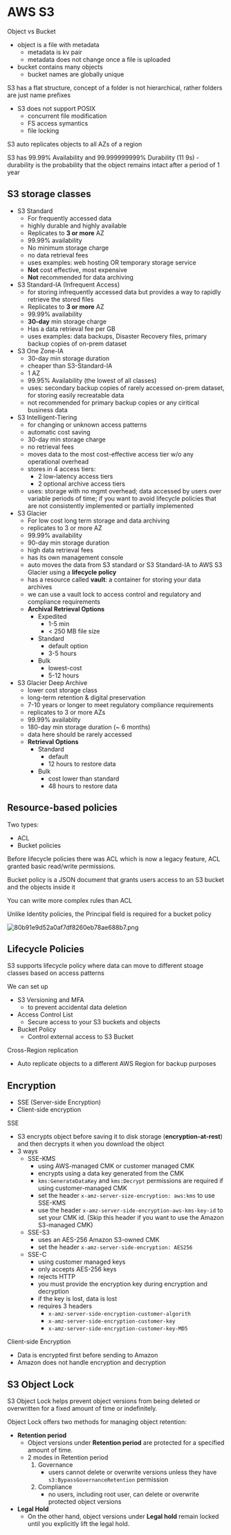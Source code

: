 # AWS S3

Object vs Bucket
- object is a file with metadata
    - metadata is kv pair
    - metadata does not change once a file is uploaded
- bucket contains many objects
    - bucket names are globally unique


S3 has a flat structure, concept of a folder is not hierarchical, rather folders are just name prefixes
- S3 does not support POSIX
    - concurrent file modification
    - FS access symantics
    - file locking


S3 auto replicates objects to all AZs of a region

S3 has 99.99% Availability and 99.999999999% Durability (11 9s)
    - durability is the probability that the object remains intact after a period of 1 year

## S3 storage classes
- S3 Standard
    - For frequently accessed data
    - highly durable and highly available
    - Replicates to **3 or more** AZ
    - 99.99% availability
    - No minimum storage charge
    - no data retrieval fees
    - uses examples: web hosting OR temporary storage service
    - **Not** cost effective, most expensive
    - **Not** recommended for data archiving
- S3 Standard-IA (Infrequent Access)
    - for storing infrequently accessed data but provides a way to rapidly retrieve the stored files
    - Replicates to **3 or more** AZ
    - 99.99% availability
    - **30-day** min storage charge
    - Has a data retrieval fee per GB
    - uses examples: data backups, Disaster Recovery files, primary backup copies of on-prem dataset
- S3 One Zone-IA
    - 30-day min storage duration
    - cheaper than S3-Standard-IA
    - 1 AZ
    - 99.95% Availability (the lowest of all classes)
    - uses: secondary backup copies of rarely accessed on-prem dataset, for storing easily recreatable data
    - not recommended for primary backup copies or any ciritical business data
- S3 Intelligent-Tiering
    - for changing or unknown access patterns
    - automatic cost saving
    - 30-day min storage charge
    - no retrieval fees
    - moves data to the most cost-effective access tier w/o any operational overhead
    - stores in 4 access tiers:
        - 2 low-latency access tiers
        - 2 optional archive access tiers
    - uses: storage with no mgmt overhead; data accessed by users over variable periods of time; if you want to avoid lifecycle policies that are not consistently implemented or partially implemented
- S3 Glacier
    - For low cost long term storage and data archiving
    - replicates to 3 or more AZ
    - 99.99% availability
    - 90-day min storage duration
    - high data retrieval fees
    - has its own management console
    - auto moves the data from S3 standard or S3 Standard-IA to AWS S3 Glacier using a **lifecycle policy**
    - has a resource called **vault**: a container for storing your data archives
    - we can use a vault lock to access control and regulatory and compliance requirements
    - **Archival Retrieval Options**
        - Expedited
            - 1-5 min
            - < 250 MB file size
        - Standard
            - default option
            - 3-5 hours
        - Bulk
            - lowest-cost
            - 5-12 hours
- S3 Glacier Deep Archive
    - lower cost storage class
    - long-term retention & digital preservation
    - 7-10 years or longer to meet regulatory compliance requirements
    - replicates to 3 or more AZs
    - 99.99% availablity
    - 180-day min storage duration (~ 6 months)
    - data here should be rarely accessed
    - **Retrieval Options**
        - Standard
            - default
            - 12 hours to restore data
        - Bulk
            - cost lower than standard
            - 48 hours to restore data

## Resource-based policies

Two types:
- ACL
- Bucket policies


Before lifecycle policies there was ACL which is now a legacy feature, ACL granted basic read/write permissions.

Bucket policy is a JSON document that grants users access to an S3 bucket and the objects inside it

You can write more complex rules than ACL

Unlike Identity policies, the Principal field is required for a bucket policy

![80b91e9d52a0af7df8260eb78ae688b7.png](../../images/80b91e9d52a0af7df8260eb78ae688b7.png)

## Lifecycle Policies

S3 supports lifecycle policy where data can move to different stoage classes based on access patterns



We can set up
- S3 Versioning and MFA
    - to prevent accidental data deletion
- Access Control List
    - Secure access to your S3 buckets and objects
- Bucket Policy
    - Control external access to S3 Bucket


Cross-Region replication
- Auto replicate objects to a different AWS Region for backup purposes


## Encryption

- SSE (Server-side Encryption)
- Client-side encryption

SSE
- S3 encrypts object before saving it to disk storage (**encryption-at-rest**) and then decrypts it when you download the object
- 3 ways
    - SSE-KMS 
        - using AWS-managed CMK or customer managed CMK
        - encrypts using a data key generated from the CMK
        - `kms:GenerateDataKey` and `kms:Decrypt` permissions are required if using customer-managed CMK
        - set the header `x-amz-server-size-encryption: aws:kms` to use SSE-KMS
        - use the header `x-amz-server-side-encryption-aws-kms-key-id` to set your CMK id. (Skip this header if you want to use the Amazon S3-managed CMK)
    - SSE-S3
        - uses an AES-256 Amazon S3-owned CMK
        - set the header `x-amz-server-side-encryption: AES256`
    - SSE-C
        - using customer managed keys
        - only accepts AES-256 keys
        - rejects HTTP
        - you must provide the encryption key during encryption and decryption
        - if the key is lost, data is lost
        - requires 3 headers
            - `x-amz-server-side-encryption-customer-algorith`
            - `x-amz-server-side-encryption-customer-key`
            - `x-amz-server-side-encryption-customer-key-MD5`

Client-side Encryption
- Data is encrypted first before sending to Amazon
- Amazon does not handle encryption and decryption


## S3 Object Lock

S3 Object Lock helps prevent object versions from being deleted or overwritten for a fixed amount of time or indefinitely.

Object Lock offers two methods for managing object retention: 
- **Retention period** 
    - Object versions under **Retention period** are protected for a specified amount of time. 
     - 2 modes in Retention period
         1. Governance
             - users cannot delete or overwrite versions unless they have `s3:BypassGovernanceRetention` permission
         2. Compliance
             - no users, including root user, can delete or overwrite protected object versions
- **Legal Hold**
    - On the other hand, object versions under **Legal hold** remain locked until you explicitly lift the legal hold.